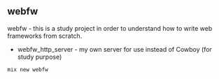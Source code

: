 ## webfw

webfw - this is a study project in order to understand how to write
web frameworks from scratch.

- webfw_http_server - my own server for use instead of Cowboy (for study purpose)



```sh
mix new webfw
```

